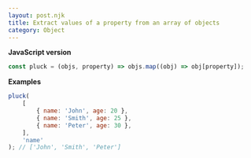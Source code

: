 ```yaml
---
layout: post.njk
title: Extract values of a property from an array of objects
category: Object
---
```


**JavaScript version**

```js
const pluck = (objs, property) => objs.map((obj) => obj[property]);
```

**Examples**

```js
pluck(
    [
        { name: 'John', age: 20 },
        { name: 'Smith', age: 25 },
        { name: 'Peter', age: 30 },
    ],
    'name'
); // ['John', 'Smith', 'Peter']
```
